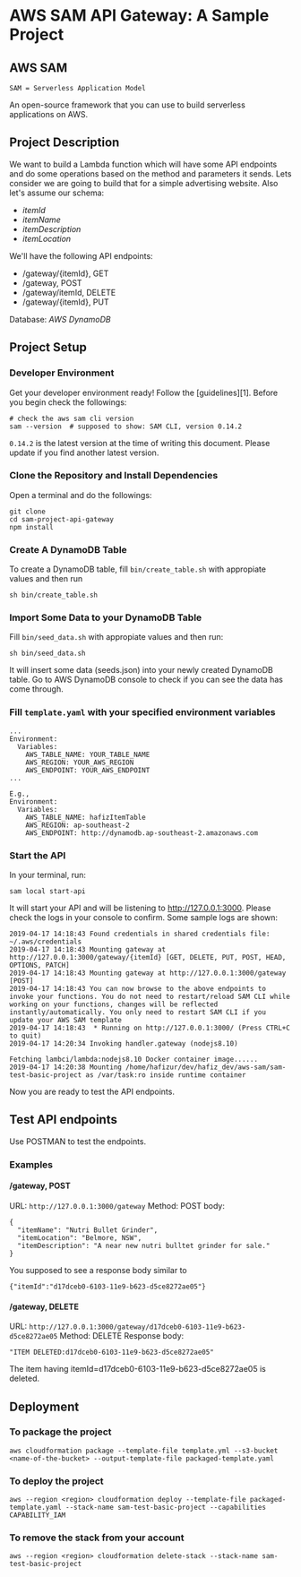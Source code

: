 # AWS SAM API Gateway: A Sample Project

## AWS SAM
`SAM = Serverless Application Model​`

An open-source framework that you can use to build serverless applications on AWS​.

## Project Description
We want to build a Lambda function which will have some API endpoints and do some operations based on the method and parameters it sends. Lets consider we are going to build that for a simple advertising website.
Also let's assume our schema:​
* _itemId​_
* _itemName​_
* _itemDescription​_
* _itemLocation​_

​We'll have the following API endpoints:​
* /gateway/{itemId}, GET​
* /gateway, POST​
* /gateway/itemId, DELETE​
* /gateway/{itemId}, PUT​

Database: *AWS DynamoDB​*

## Project Setup
### Developer Environment
Get your developer environment ready! Follow the [guidelines][1].
Before you begin check the followings:
```
# check the aws sam cli version
sam --version  # supposed to show: SAM CLI, version 0.14.2
```
`0.14.2` is the latest version at the time of writing this document. Please update if you find another latest version.

### Clone the Repository and Install Dependencies
Open a terminal and do the followings:
```
git clone
cd sam-project-api-gateway
npm install
```

### Create A DynamoDB Table
To create a DynamoDB table, fill `bin/create_table.sh` with appropiate values and then run
```
sh bin/create_table.sh
```
### Import Some Data to your DynamoDB Table
Fill `bin/seed_data.sh` with appropiate values and then run:
```
sh bin/seed_data.sh
```
It will insert some data (seeds.json) into your newly created DynamoDB table. Go to AWS DynamoDB console to check if you can see the data has come through.

### Fill `template.yaml` with your specified environment variables
```
...
Environment:
  Variables:
    AWS_TABLE_NAME: YOUR_TABLE_NAME
    AWS_REGION: YOUR_AWS_REGION
    AWS_ENDPOINT: YOUR_AWS_ENDPOINT
...

E.g.,
Environment:
  Variables:
    AWS_TABLE_NAME: hafizItemTable
    AWS_REGION: ap-southeast-2
    AWS_ENDPOINT: http://dynamodb.ap-southeast-2.amazonaws.com
```
### Start the API
In your terminal, run:
```
sam local start-api
```
It will start your API and will be listening to http://127.0.0.1:3000. Please check the logs in your console to confirm. Some sample logs are shown:
```
2019-04-17 14:18:43 Found credentials in shared credentials file: ~/.aws/credentials
2019-04-17 14:18:43 Mounting gateway at http://127.0.0.1:3000/gateway/{itemId} [GET, DELETE, PUT, POST, HEAD, OPTIONS, PATCH]
2019-04-17 14:18:43 Mounting gateway at http://127.0.0.1:3000/gateway [POST]
2019-04-17 14:18:43 You can now browse to the above endpoints to invoke your functions. You do not need to restart/reload SAM CLI while working on your functions, changes will be reflected instantly/automatically. You only need to restart SAM CLI if you update your AWS SAM template
2019-04-17 14:18:43  * Running on http://127.0.0.1:3000/ (Press CTRL+C to quit)
2019-04-17 14:20:34 Invoking handler.gateway (nodejs8.10)

Fetching lambci/lambda:nodejs8.10 Docker container image......
2019-04-17 14:20:38 Mounting /home/hafizur/dev/hafiz_dev/aws-sam/sam-test-basic-project as /var/task:ro inside runtime container
```
Now you are ready to test the API endpoints.

## Test API endpoints
Use POSTMAN to test the endpoints.
### Examples
#### /gateway, POST
URL: `http://127.0.0.1:3000/gateway`
Method: POST
body:
```
{
  "itemName": "Nutri Bullet Grinder",
  "itemLocation": "Belmore, NSW",
  "itemDescription": "A near new nutri bulltet grinder for sale."
}
```
You supposed to see a response body similar to
```
{"itemId":"d17dceb0-6103-11e9-b623-d5ce8272ae05"}
```
#### /gateway, DELETE
URL: `http://127.0.0.1:3000/gateway/d17dceb0-6103-11e9-b623-d5ce8272ae05`
Method: DELETE
Response body:
```
"ITEM DELETED:d17dceb0-6103-11e9-b623-d5ce8272ae05"
```
The item having itemId=d17dceb0-6103-11e9-b623-d5ce8272ae05 is deleted.

## Deployment
### To package the project

```
aws cloudformation package --template-file template.yml --s3-bucket <name-of-the-bucket> --output-template-file packaged-template.yaml
```
### To deploy the project

```
aws --region <region> cloudformation deploy --template-file packaged-template.yaml --stack-name sam-test-basic-project --capabilities CAPABILITY_IAM
```

### To remove the stack from your account

```
aws --region <region> cloudformation delete-stack --stack-name sam-test-basic-project
```
